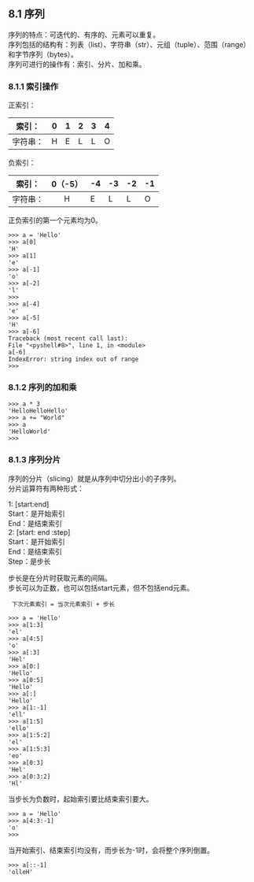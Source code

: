 ## 8.1 序列

序列的特点：可迭代的、有序的、元素可以重复。  
序列包括的结构有：列表（list）、字符串（str）、元组（tuple）、范围（range）和字节序列（bytes）。  
序列可进行的操作有：索引、分片、加和乘。

### 8.1.1 索引操作

正索引：  

|索引：|0|1|2|3|4|
|------|-|-|-|-|-|
|字符串：|H|E|L|L|O|

负索引：

|索引：|0（-5）|-4|-3|-2|-1|
|------|:-:|-|-|-|-|
|字符串：|H|E|L|L|O| 

正负索引的第一个元素均为0。

    >>> a = 'Hello'
    >>> a[0]
    'H'
    >>> a[1]
    'e'
    >>> a[-1]
    'o'
    >>> a[-2]
    'l'
    >>> 
    >>> a[-4]
    'e'
    >>> a[-5]
    'H'
    >>> a[-6]
    Traceback (most recent call last):
    File "<pyshell#8>", line 1, in <module>
    a[-6]
    IndexError: string index out of range
    >>>

### 8.1.2 序列的加和乘

    >>> a * 3
    'HelloHelloHello'
    >>> a += "World"
    >>> a
    'HelloWorld'
    >>>

### 8.1.3 序列分片

序列的分片（slicing）就是从序列中切分出小的子序列。  
分片运算符有两种形式：

1: [start:end]  
Start：是开始索引  
End：是结束索引  
2: [start: end :step]  
Start：是开始索引  
End：是结束索引  
Step：是步长  

步长是在分片时获取元素的间隔。  
步长可以为正数，也可以包括start元素，但不包括end元素。    

     下次元素索引 = 当次元素索引 + 步长

    >>> a = 'Hello'
	>>> a[1:3]
	'el'
	>>> a[4:5]
	'o'
	>>> a[:3]
	'Hel'
	>>> a[0:]
	'Hello'
	>>> a[0:5]
	'Hello'
	>>> a[:]
	'Hello'
	>>> a[1:-1]
	'ell'
	>>> a[1:5]
	'ello'
	>>> a[1:5:2]
	'el'
	>>> a[1:5:3]
	'eo'
	>>> a[0:3]
	'Hel'
	>>> a[0:3:2]
	'Hl'

当步长为负数时，起始索引要比结束索引要大。  

    >>> a = 'Hello'
	>>> a[4:3:-1]
	'o'
	>>>

当开始索引、结束索引均没有，而步长为-1时，会将整个序列倒置。  

	>>> a[::-1]
	'olleH'